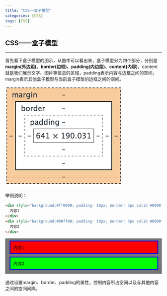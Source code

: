 ```yaml
---
title: "CSS——盒子模型"
categories: [CSS]
tags: [CSS]
---
```


## CSS——盒子模型
---
首先看下盒子模型的图示，从图中可以看出来，盒子模型分为四个部分，分别是 **margin(外边距)、border(边框)、padding(内边距)、content(内容)**，content就是我们展示文字、图片等信息的区域，padding表示内容与边框之间的空间，margin表示其他盒子模型与当前盒子模型的边框之间的空间。

![盒子模型](/images/posts/css-box.png)

举例说明：

```html
<div style="background:#ff0000; padding: 10px; border: 3px solid #0000ff; margin: 10px;">
  内容1
</div>
<div style="background:#00ff00; padding: 10px; border: 3px solid #0000ff; margin: 10px;">
  内容2
</div>
```

![实例](/images/posts/css-box-sample1.png)

通过设置margin、border、padding的属性，控制内容所占空间以及与其他内容之间的空间间隔。
